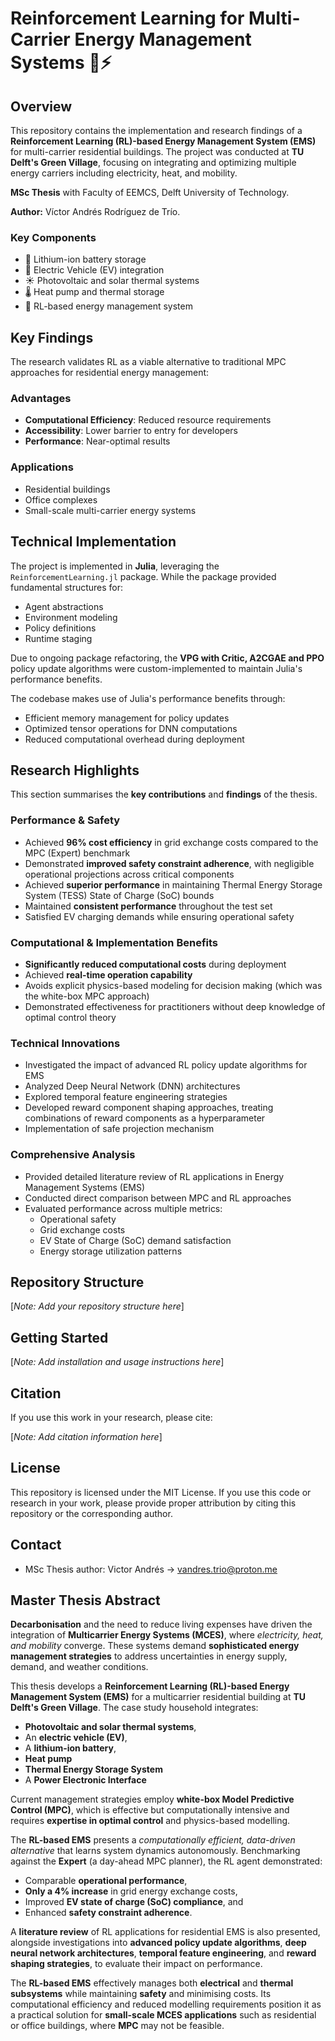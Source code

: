 # Reinforcement Learning for Multi-Carrier Energy Management Systems 🌱⚡

## Overview

This repository contains the implementation and research findings of a **Reinforcement Learning (RL)-based Energy Management System (EMS)** for multi-carrier residential buildings. The project was conducted at **TU Delft's Green Village**, focusing on integrating and optimizing multiple energy carriers including electricity, heat, and mobility.



**MSc Thesis** with Faculty of EEMCS, Delft University of Technology.

**Author:** Víctor Andrés Rodríguez de Trío. 

### Key Components

- 🔋 Lithium-ion battery storage
- 🚗 Electric Vehicle (EV) integration
- ☀️ Photovoltaic and solar thermal systems
- 🌡️ Heat pump and thermal storage
- 🤖 RL-based energy management system 

## Key Findings

The research validates RL as a viable alternative to traditional MPC approaches for residential energy management:

### Advantages

- **Computational Efficiency**: Reduced resource requirements
- **Accessibility**: Lower barrier to entry for developers
- **Performance**: Near-optimal results 

### Applications

- Residential buildings
- Office complexes
- Small-scale multi-carrier energy systems

## Technical Implementation

The project is implemented in **Julia**, leveraging the `ReinforcementLearning.jl` package. While the package provided fundamental structures for:

- Agent abstractions
- Environment modeling
- Policy definitions
- Runtime staging

Due to ongoing package refactoring, the **VPG with Critic, A2CGAE and PPO** policy update algorithms were custom-implemented to maintain Julia's performance benefits.

The codebase makes use of Julia's performance benefits through:

- Efficient memory management for policy updates
- Optimized tensor operations for DNN computations
- Reduced computational overhead during deployment

## Research Highlights

This section summarises the **key contributions** and **findings** of the thesis.

### Performance & Safety

- Achieved **96% cost efficiency** in grid exchange costs compared to the MPC (Expert) benchmark
- Demonstrated **improved safety constraint adherence**, with negligible operational projections across critical components
- Achieved **superior performance** in maintaining Thermal Energy Storage System (TESS) State of Charge (SoC) bounds
- Maintained **consistent performance** throughout the test set
- Satisfied EV charging demands while ensuring operational safety

### Computational & Implementation Benefits

- **Significantly reduced computational costs** during deployment
- Achieved **real-time operation capability**
- Avoids explicit physics-based modeling for decision making (which was the white-box MPC approach)
- Demonstrated effectiveness for practitioners without deep knowledge of optimal control theory

### Technical Innovations

- Investigated the impact of advanced RL policy update algorithms for EMS
- Analyzed Deep Neural Network (DNN) architectures
- Explored temporal feature engineering strategies
- Developed reward component shaping approaches, treating combinations of reward components as a hyperparameter
- Implementation of safe projection mechanism

### Comprehensive Analysis

- Provided detailed literature review of RL applications in Energy Management Systems (EMS)
- Conducted direct comparison between MPC and RL approaches
- Evaluated performance across multiple metrics:
  - Operational safety
  - Grid exchange costs
  - EV State of Charge (SoC) demand satisfaction
  - Energy storage utilization patterns

## Repository Structure

[*Note: Add your repository structure here*]

## Getting Started

[*Note: Add installation and usage instructions here*]

## Citation

If you use this work in your research, please cite:

[*Note: Add citation information here*]

## License

This repository is licensed under the MIT License. If you use this code or research in your work, please provide proper attribution by citing this repository or the corresponding author. 

## Contact

- MSc Thesis author: Victor Andrés -> vandres.trio@proton.me

## Master Thesis Abstract

**Decarbonisation** and the need to reduce living expenses have driven the integration of **Multicarrier Energy Systems (MCES)**, where *electricity, heat, and mobility* converge. These systems demand **sophisticated energy management strategies** to address uncertainties in energy supply, demand, and weather conditions.  

This thesis develops a **Reinforcement Learning (RL)-based Energy Management System (EMS)** for a multicarrier residential building at **TU Delft's Green Village**. The case study household integrates:  

- **Photovoltaic and solar thermal systems**,  
- An **electric vehicle (EV)**,  
- A **lithium-ion battery**,  
- **Heat pump** 
- **Thermal Energy Storage System** 
- A **Power Electronic Interface** 

Current management strategies employ **white-box Model Predictive Control (MPC)**, which is effective but computationally intensive and requires **expertise in optimal control** and physics-based modelling.  

The **RL-based EMS** presents a *computationally efficient, data-driven alternative* that learns system dynamics autonomously. Benchmarking against the **Expert** (a day-ahead MPC planner), the RL agent demonstrated:  

- Comparable **operational performance**,  
- **Only a 4% increase** in grid energy exchange costs,  
- Improved **EV state of charge (SoC) compliance**, and  
- Enhanced **safety constraint adherence**.  

A **literature review** of RL applications for residential EMS is also presented, alongside investigations into **advanced policy update algorithms**, **deep neural network architectures**, **temporal feature engineering**, and **reward shaping strategies**, to evaluate their impact on performance.  

The **RL-based EMS** effectively manages both **electrical** and **thermal subsystems** while maintaining **safety** and minimising costs. Its computational efficiency and reduced modelling requirements position it as a practical solution for **small-scale MCES applications** such as residential or office buildings, where **MPC** may not be feasible.  